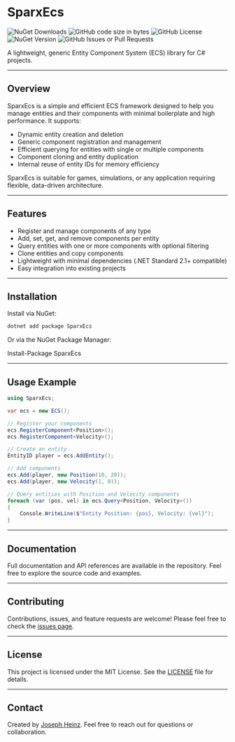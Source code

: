 # SparxEcs
![NuGet Downloads](https://img.shields.io/nuget/dt/SparxECS) ![GitHub code size in bytes](https://img.shields.io/github/languages/code-size/josephheinz/SparxECS) ![GitHub License](https://img.shields.io/github/license/josephheinz/SparxECS) ![NuGet Version](https://img.shields.io/nuget/v/SparxECS) ![GitHub Issues or Pull Requests](https://img.shields.io/github/issues/josephheinz/SparxEcs)

A lightweight, generic Entity Component System (ECS) library for C# projects.

---

## Overview

SparxEcs is a simple and efficient ECS framework designed to help you manage entities and their components with minimal boilerplate and high performance. It supports:

- Dynamic entity creation and deletion
- Generic component registration and management
- Efficient querying for entities with single or multiple components
- Component cloning and entity duplication
- Internal reuse of entity IDs for memory efficiency

SparxEcs is suitable for games, simulations, or any application requiring flexible, data-driven architecture.

---

## Features

- Register and manage components of any type
- Add, set, get, and remove components per entity
- Query entities with one or more components with optional filtering
- Clone entities and copy components
- Lightweight with minimal dependencies (.NET Standard 2.1+ compatible)
- Easy integration into existing projects

---

## Installation

Install via NuGet:

```bash
dotnet add package SparxEcs
````

Or via the NuGet Package Manager:

Install-Package SparxEcs

---

## Usage Example

```csharp
using SparxEcs;

var ecs = new ECS();

// Register your components
ecs.RegisterComponent<Position>();
ecs.RegisterComponent<Velocity>();

// Create an entity
EntityID player = ecs.AddEntity();

// Add components
ecs.Add(player, new Position(10, 20));
ecs.Add(player, new Velocity(1, 0));

// Query entities with Position and Velocity components
foreach (var (pos, vel) in ecs.Query<Position, Velocity>())
{
    Console.WriteLine($"Entity Position: {pos}, Velocity: {vel}");
}
```

---

## Documentation

Full documentation and API references are available in the repository. Feel free to explore the source code and examples.

---

## Contributing

Contributions, issues, and feature requests are welcome!
Please feel free to check the [issues page](https://github.com/josephheinz/SparxEcs/issues).

---

## License

This project is licensed under the MIT License. See the [LICENSE](LICENSE) file for details.

---

## Contact

Created by [Joseph Heinz](https://github.com/josephheinz).
Feel free to reach out for questions or collaboration.

